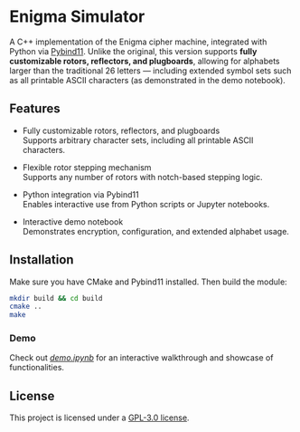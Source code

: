 # Enigma Simulator

A C++ implementation of the Enigma cipher machine, integrated with Python via [Pybind11](https://github.com/pybind/pybind11). 
Unlike the original, this version supports **fully customizable rotors, reflectors, and plugboards**, allowing for alphabets larger than the traditional 26 letters — including extended symbol sets such as all printable ASCII characters (as demonstrated in the demo notebook).

## Features

- Fully customizable rotors, reflectors, and plugboards  
  Supports arbitrary character sets, including all printable ASCII characters.

- Flexible rotor stepping mechanism  
  Supports any number of rotors with notch-based stepping logic.

- Python integration via Pybind11  
  Enables interactive use from Python scripts or Jupyter notebooks.

- Interactive demo notebook  
  Demonstrates encryption, configuration, and extended alphabet usage.

## Installation

Make sure you have CMake and Pybind11 installed. Then build the module:

```bash
mkdir build && cd build
cmake ..
make
```

### Demo

Check out [*demo.ipynb*](demo.ipynb) for an interactive walkthrough and showcase of functionalities.


## License

This project is licensed under a [GPL-3.0 license](LICENSE).
